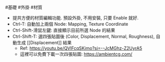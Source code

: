 #基礎 #外掛 #材質 

- 提共方便的材質編輯功能. 預設外掛, 不用安裝, 只要 Enable 就好.
- Ctrl-T: 自動加上兩個 Node: Mapping, Texture Coordinate
- Ctrl-Shift-滑鼠左鍵: 直接顯示目前所選 Node 的結果
- Ctrl-Shift-T: 選四張貼圖後 (Color, Displacement, Normal, Roughness), 自動生成 [[Displacement]] 結果
  - Ref: https://youtu.be/QVlFcqSKimo?si=--JcMGhz-Z2UyrA5
  - 這裡可以免費下載一次四張貼圖: https://ambientcg.com/

